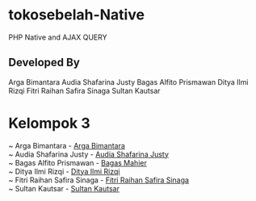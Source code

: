 # tokosebelah-Native
PHP Native and AJAX QUERY

## Developed By

Arga Bimantara 
Audia Shafarina Justy
Bagas Alfito Prismawan
Ditya Ilmi Rizqi
Fitri Raihan Safira Sinaga
Sultan Kautsar

# Kelompok 3
~ Arga Bimantara - [Arga Bimantara](https://docs.google.com/document/d/1KUKkCxtEM4TTcuJt5m1MUwjWueljTN1EzOSpkvXbOcU/edit?usp=sharing)<br>
~ Audia Shafarina Justy - [Audia Shafarina Justy](https://github.com/odiee12/front-end.git)<br>
~ Bagas Alfito Prismawan - [Bagas Mahier](https://github.com/BagasMahier12a)<br>
~ Ditya Ilmi Rizqi - [Ditya Ilmi Rizqi](https://github.com/dityailmir/TS_front-end)<br>
~ Fitri Raihan Safira Sinaga - [Fitri Raihan Safira Sinaga](https://www.figma.com/team_invite/redeem/e2CBI3IqlebaEofx9x6xHF)<br>
~ Sultan Kautsar - [Sultan Kautsar](https://github.com/bydzen)<br>
